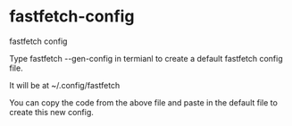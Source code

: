 # fastfetch-config
fastfetch config

Type fastfetch --gen-config in termianl to create a default fastfetch config file.

It will be at ~/.config/fastfetch

You can copy the code from the above file and paste in the default file to create this new config.
